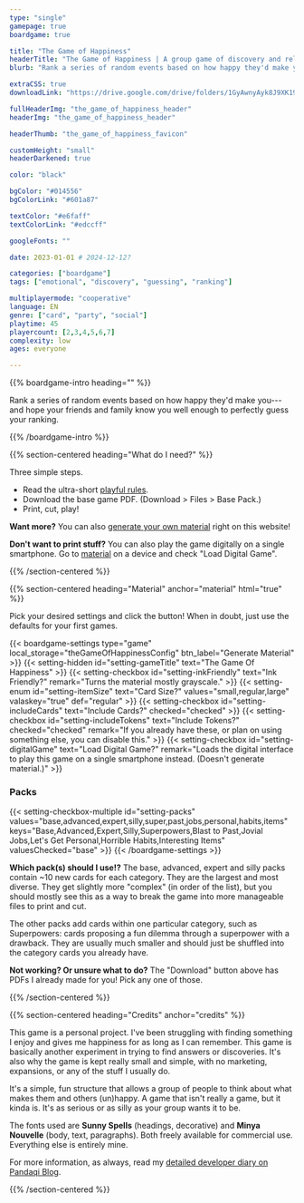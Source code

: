 ```yaml
---
type: "single"
gamepage: true
boardgame: true

title: "The Game of Happiness"
headerTitle: "The Game of Happiness | A group game of discovery and relatability."
blurb: "Rank a series of random events based on how happy they'd make you---and hope your friends and family know you well enough to perfectly guess your ranking."

extraCSS: true
downloadLink: "https://drive.google.com/drive/folders/1GyAwnyAyk8J9XK190-KQNGulIBGo3xIb" # already updated!

fullHeaderImg: "the_game_of_happiness_header"
headerImg: "the_game_of_happiness_header"

headerThumb: "the_game_of_happiness_favicon"

customHeight: "small"
headerDarkened: true

color: "black"

bgColor: "#014556"
bgColorLink: "#601a87"

textColor: "#e6faff"
textColorLink: "#edccff"

googleFonts: ""

date: 2023-01-01 # 2024-12-12?

categories: ["boardgame"]
tags: ["emotional", "discovery", "guessing", "ranking"]

multiplayermode: "cooperative"
language: EN
genre: ["card", "party", "social"]
playtime: 45
playercount: [2,3,4,5,6,7]
complexity: low
ages: everyone

---
```



{{% boardgame-intro heading="" %}}

Rank a series of random events based on how happy they'd make you---and hope your friends and family know you well enough to perfectly guess your ranking.

{{% /boardgame-intro %}}

{{% section-centered heading="What do I need?" %}}

Three simple steps.
* Read the ultra-short [playful rules](rules).
* Download the base game PDF. (Download > Files > Base Pack.)
* Print, cut, play!

**Want more?** You can also [generate your own material](#material) right on this website!

**Don't want to print stuff?** You can also play the game digitally on a single smartphone. Go to [material](#material) on a device and check "Load Digital Game".

{{% /section-centered %}}

{{% section-centered heading="Material" anchor="material" html="true" %}}

<p>Pick your desired settings and click the button! When in doubt, just use the defaults for your first games.</p>

{{< boardgame-settings type="game" local_storage="theGameOfHappinessConfig" btn_label="Generate Material" >}}
	{{< setting-hidden id="setting-gameTitle" text="The Game Of Happiness" >}}
  {{< setting-checkbox id="setting-inkFriendly" text="Ink Friendly?" remark="Turns the material mostly grayscale." >}}
  {{< setting-enum id="setting-itemSize" text="Card Size?" values="small,regular,large" valaskey="true" def="regular" >}}
  {{< setting-checkbox id="setting-includeCards" text="Include Cards?" checked="checked" >}}
  {{< setting-checkbox id="setting-includeTokens" text="Include Tokens?" checked="checked" remark="If you already have these, or plan on using something else, you can disable this." >}}
  {{< setting-checkbox id="setting-digitalGame" text="Load Digital Game?" remark="Loads the digital interface to play this game on a single smartphone instead. (Doesn't generate material.)" >}}
  <h3>Packs</h3>
  {{< setting-checkbox-multiple id="setting-packs" values="base,advanced,expert,silly,super,past,jobs,personal,habits,items" keys="Base,Advanced,Expert,Silly,Superpowers,Blast to Past,Jovial Jobs,Let's Get Personal,Horrible Habits,Interesting Items" valuesChecked="base" >}}
{{< /boardgame-settings >}}

<p class="settings-remark"><strong>Which pack(s) should I use!?</strong> The base, advanced, expert and silly packs contain ~10 new cards for each category. They are the largest and most diverse. They get slightly more "complex" (in order of the list), but you should mostly see this as a way to break the game into more manageable files to print and cut.</p> 

<p class="settings-remark">The other packs add cards within one particular category, such as Superpowers: cards proposing a fun dilemma through a superpower with a drawback. They are usually much smaller and should just be shuffled into the category cards you already have.</p>

<p class="settings-remark"><strong>Not working? Or unsure what to do?</strong> The "Download" button above has PDFs I already made for you! Pick any one of those.</p>

{{% /section-centered %}}

{{% section-centered heading="Credits" anchor="credits" %}}

This game is a personal project. I've been struggling with finding something I enjoy and gives me happiness for as long as I can remember. This game is basically another experiment in trying to find answers or discoveries. It's also why the game is kept really small and simple, with no marketing, expansions, or any of the stuff I usually do.

It's a simple, fun structure that allows a group of people to think about what makes them and others (un)happy. A game that isn't really a game, but it kinda is. It's as serious or as silly as your group wants it to be.

The fonts used are **Sunny Spells** (headings, decorative) and **Minya Nouvelle** (body, text, paragraphs). Both freely available for commercial use. Everything else is entirely mine.

For more information, as always, read my [detailed developer diary on Pandaqi Blog](https://pandaqi.com/blog/boardgames/the-game-of-happiness/).

{{% /section-centered %}}